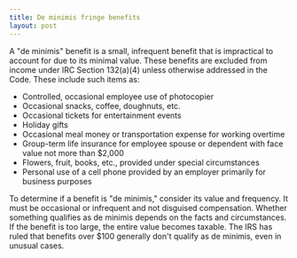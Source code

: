 ```yaml
---
title: De minimis fringe benefits
layout: post
---
```


A "de minimis" benefit is a small, infrequent benefit that is impractical to account for due to its minimal value. These benefits are excluded from income under IRC Section 132(a)(4) unless otherwise addressed in the Code. These include such items as:

- Controlled, occasional employee use of photocopier
- Occasional snacks, coffee, doughnuts, etc.
- Occasional tickets for entertainment events
- Holiday gifts
- Occasional meal money or transportation expense for working overtime
- Group-term life insurance for employee spouse or dependent with face value not more than $2,000
- Flowers, fruit, books, etc., provided under special circumstances
- Personal use of a cell phone provided by an employer primarily for business purposes

To determine if a benefit is "de minimis," consider its value and frequency. It must be occasional or infrequent and not disguised compensation. Whether something qualifies as de minimis depends on the facts and circumstances. If the benefit is too large, the entire value becomes taxable. The IRS has ruled that benefits over $100 generally don't qualify as de minimis, even in unusual cases.
